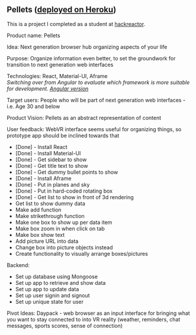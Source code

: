 ## Pellets ([deployed on Heroku](http://pellets.herokuapp.com)) ##

This is a project I completed as a student at [hackreactor](http://hackreactor.com).

Product name: Pellets  
  
Idea: Next generation browser hub organizing aspects of your life  
  
Purpose: Organize information even better, to set the groundwork for transition to next generation web interfaces  
  
Technologies: React, Material-UI, Aframe  
_Switching over from Angular to evaluate which framework is more suitable for development. [Angular version](https://github.com/tankwan/pellets "Pellets-Angular")_
  
Target users: People who will be part of next generation web interfaces - i.e. Age 30 and below  
  
Product Vision: Pellets as an abstract representation of content  
  
User feedback: WebVR interface seems useful for organizing things, so prototype app should be inclined towards that  

- [Done] - Install React
- [Done] - Install Material-UI
- [Done] - Get sidebar to show
- [Done] - Get title text to show
- [Done] - Get dummy bullet points to show
- [Done] - Install Aframe
- [Done] - Put in planes and sky 
- [Done] - Put in hard-coded rotating box
- [Done] - Get list to show in front of 3d rendering
- Get list to show dummy data
- Make add function
- Make strikethrough function
- Make one box to show up per data item
- Make box zoom in when click on tab
- Make box show text
- Add picture URL into data
- Change box into picture objects instead
- Create functionality to visually arrange boxes/pictures

Backend:
- Set up database using Mongoose
- Set up app to retrieve and show data
- Set up app to update data
- Set up user signin and signout
- Set up unique state for user

Pivot Ideas: Daypack - web browser as an input interface for bringing what you want to stay connected to into VR reality (weather, reminders, chat messages, sports scores, sense of connection) 